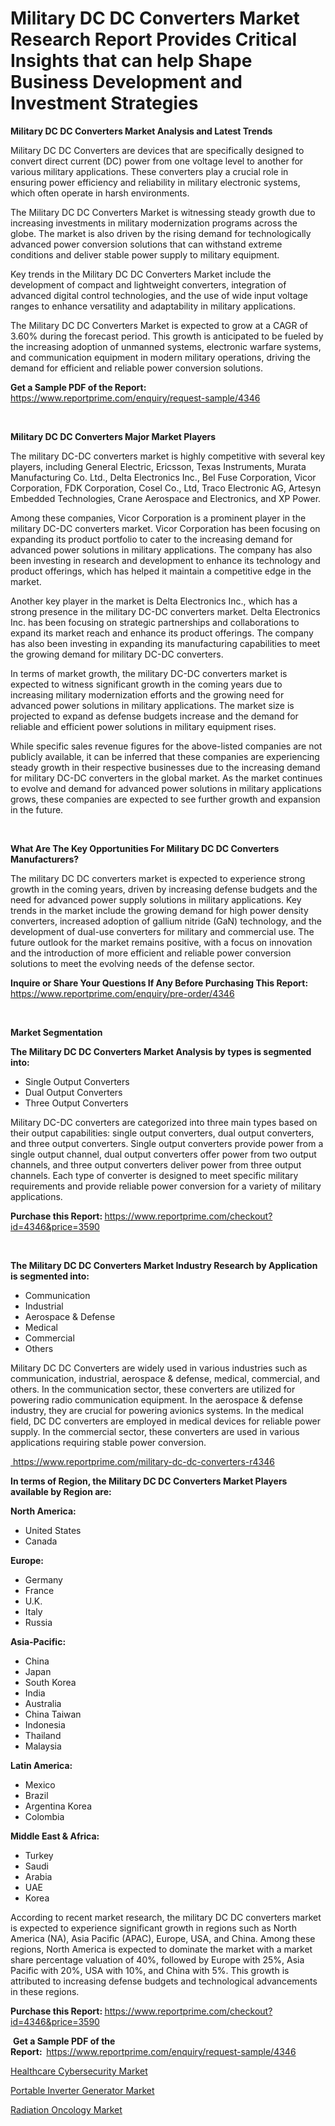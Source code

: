 <p><h1>Military DC DC Converters Market Research Report Provides Critical Insights that can help Shape Business Development and Investment Strategies</h1></p><p><strong>Military DC DC Converters Market Analysis and Latest Trends</strong></p>
<p><p>Military DC DC Converters are devices that are specifically designed to convert direct current (DC) power from one voltage level to another for various military applications. These converters play a crucial role in ensuring power efficiency and reliability in military electronic systems, which often operate in harsh environments.</p><p>The Military DC DC Converters Market is witnessing steady growth due to increasing investments in military modernization programs across the globe. The market is also driven by the rising demand for technologically advanced power conversion solutions that can withstand extreme conditions and deliver stable power supply to military equipment.</p><p>Key trends in the Military DC DC Converters Market include the development of compact and lightweight converters, integration of advanced digital control technologies, and the use of wide input voltage ranges to enhance versatility and adaptability in military applications.</p><p>The Military DC DC Converters Market is expected to grow at a CAGR of 3.60% during the forecast period. This growth is anticipated to be fueled by the increasing adoption of unmanned systems, electronic warfare systems, and communication equipment in modern military operations, driving the demand for efficient and reliable power conversion solutions.</p></p>
<p><strong>Get a Sample PDF of the Report:&nbsp;</strong> <a href="https://www.reportprime.com/enquiry/request-sample/4346">https://www.reportprime.com/enquiry/request-sample/4346</a></p>
<p>&nbsp;</p>
<p><strong>Military DC DC Converters Major Market Players</strong></p>
<p><p>The military DC-DC converters market is highly competitive with several key players, including General Electric, Ericsson, Texas Instruments, Murata Manufacturing Co. Ltd., Delta Electronics Inc., Bel Fuse Corporation, Vicor Corporation, FDK Corporation, Cosel Co., Ltd, Traco Electronic AG, Artesyn Embedded Technologies, Crane Aerospace and Electronics, and XP Power.</p><p>Among these companies, Vicor Corporation is a prominent player in the military DC-DC converters market. Vicor Corporation has been focusing on expanding its product portfolio to cater to the increasing demand for advanced power solutions in military applications. The company has also been investing in research and development to enhance its technology and product offerings, which has helped it maintain a competitive edge in the market.</p><p>Another key player in the market is Delta Electronics Inc., which has a strong presence in the military DC-DC converters market. Delta Electronics Inc. has been focusing on strategic partnerships and collaborations to expand its market reach and enhance its product offerings. The company has also been investing in expanding its manufacturing capabilities to meet the growing demand for military DC-DC converters.</p><p>In terms of market growth, the military DC-DC converters market is expected to witness significant growth in the coming years due to increasing military modernization efforts and the growing need for advanced power solutions in military applications. The market size is projected to expand as defense budgets increase and the demand for reliable and efficient power solutions in military equipment rises.</p><p>While specific sales revenue figures for the above-listed companies are not publicly available, it can be inferred that these companies are experiencing steady growth in their respective businesses due to the increasing demand for military DC-DC converters in the global market. As the market continues to evolve and demand for advanced power solutions in military applications grows, these companies are expected to see further growth and expansion in the future.</p></p>
<p>&nbsp;</p>
<p><strong>What Are The Key Opportunities For Military DC DC Converters Manufacturers?</strong></p>
<p><p>The military DC DC converters market is expected to experience strong growth in the coming years, driven by increasing defense budgets and the need for advanced power supply solutions in military applications. Key trends in the market include the growing demand for high power density converters, increased adoption of gallium nitride (GaN) technology, and the development of dual-use converters for military and commercial use. The future outlook for the market remains positive, with a focus on innovation and the introduction of more efficient and reliable power conversion solutions to meet the evolving needs of the defense sector.</p></p>
<p><strong>Inquire or Share Your Questions If Any Before Purchasing This Report:</strong> <a href="https://www.reportprime.com/enquiry/pre-order/4346">https://www.reportprime.com/enquiry/pre-order/4346</a></p>
<p>&nbsp;</p>
<p><strong>Market Segmentation</strong></p>
<p><strong>The Military DC DC Converters Market Analysis by types is segmented into:</strong></p>
<p><ul><li>Single Output Converters</li><li>Dual Output Converters</li><li>Three Output Converters</li></ul></p>
<p><p>Military DC-DC converters are categorized into three main types based on their output capabilities: single output converters, dual output converters, and three output converters. Single output converters provide power from a single output channel, dual output converters offer power from two output channels, and three output converters deliver power from three output channels. Each type of converter is designed to meet specific military requirements and provide reliable power conversion for a variety of military applications.</p></p>
<p><strong>Purchase this Report:&nbsp;</strong><a href="https://www.reportprime.com/checkout?id=4346&price=3590">https://www.reportprime.com/checkout?id=4346&price=3590</a></p>
<p>&nbsp;</p>
<p><strong>The Military DC DC Converters Market Industry Research by Application is segmented into:</strong></p>
<p><ul><li>Communication</li><li>Industrial</li><li>Aerospace & Defense</li><li>Medical</li><li>Commercial</li><li>Others</li></ul></p>
<p><p>Military DC DC Converters are widely used in various industries such as communication, industrial, aerospace & defense, medical, commercial, and others. In the communication sector, these converters are utilized for powering radio communication equipment. In the aerospace & defense industry, they are crucial for powering avionics systems. In the medical field, DC DC converters are employed in medical devices for reliable power supply. In the commercial sector, these converters are used in various applications requiring stable power conversion.</p></p>
<p><a href="https://www.reportprime.com/military-dc-dc-converters-r4346">&nbsp;https://www.reportprime.com/military-dc-dc-converters-r4346</a></p>
<p><strong>In terms of Region, the Military DC DC Converters Market Players available by Region are:</strong></p>
<p>
    <p> <strong> North America: </strong>
        <ul>
            <li>United States</li>
            <li>Canada</li>
        </ul>
        </p> 
    <p> <strong> Europe: </strong>
        <ul>
            <li>Germany</li>
            <li>France</li>
            <li>U.K.</li>
            <li>Italy</li>
            <li>Russia</li>
        </ul>
        </p> 
    <p> <strong> Asia-Pacific: </strong>
        <ul>
            <li>China</li>
            <li>Japan</li>
            <li>South Korea</li>
            <li>India</li>
            <li>Australia</li>
            <li>China Taiwan</li>
            <li>Indonesia</li>
            <li>Thailand</li>
            <li>Malaysia</li>
        </ul>
        </p> 
    <p> <strong> Latin America: </strong>
        <ul>
            <li>Mexico</li>
            <li>Brazil</li>
            <li>Argentina Korea</li>
            <li>Colombia</li>
        </ul>
        </p> 
    <p> <strong> Middle East & Africa: </strong>
        <ul>
            <li>Turkey</li>
            <li>Saudi</li>
            <li>Arabia</li>
            <li>UAE</li>
            <li>Korea</li>
        </ul>
    </p>
    </p>
<p><p>According to recent market research, the military DC DC converters market is expected to experience significant growth in regions such as North America (NA), Asia Pacific (APAC), Europe, USA, and China. Among these regions, North America is expected to dominate the market with a market share percentage valuation of 40%, followed by Europe with 25%, Asia Pacific with 20%, USA with 10%, and China with 5%. This growth is attributed to increasing defense budgets and technological advancements in these regions.</p></p>
<p><strong>Purchase this Report: </strong><a href="https://www.reportprime.com/checkout?id=4346&price=3590">https://www.reportprime.com/checkout?id=4346&price=3590</a></p>
<p>&nbsp;<strong>Get a Sample PDF of the Report:&nbsp;&nbsp;</strong><a href="https://www.reportprime.com/enquiry/request-sample/4346">https://www.reportprime.com/enquiry/request-sample/4346</a></p>
<p><strong></strong></p>
<p><p><a href="https://www.linkedin.com/pulse/healthcare-cybersecurity-market-comprehensive-assessment-ddhef">Healthcare Cybersecurity Market</a></p><p><a href="https://www.linkedin.com/pulse/portable-inverter-generator-market-exploring-share-trends-jmube">Portable Inverter Generator Market</a></p><p><a href="https://www.linkedin.com/pulse/radiation-oncology-market-comprehensive-assessment-type-application-d0btc">Radiation Oncology Market</a></p></p>